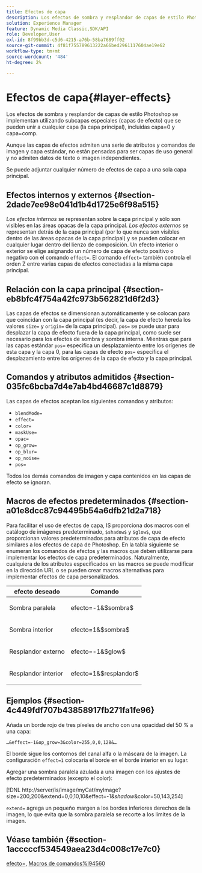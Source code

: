 ```yaml
---
title: Efectos de capa
description: Los efectos de sombra y resplandor de capas de estilo Photoshop se implementan utilizando subcapas especiales (capas de efecto) que se pueden unir a cualquier capa (la capa principal), incluidas capa=0 y capa=comp.
solution: Experience Manager
feature: Dynamic Media Classic,SDK/API
role: Developer,User
exl-id: 8f99bb3d-c5d6-4215-a76b-58ba7689ff02
source-git-commit: 4f81f755789613222a66bed2961117604ae19e62
workflow-type: tm+mt
source-wordcount: '484'
ht-degree: 2%

---
```


# Efectos de capa{#layer-effects}

Los efectos de sombra y resplandor de capas de estilo Photoshop se implementan utilizando subcapas especiales (capas de efecto) que se pueden unir a cualquier capa (la capa principal), incluidas capa=0 y capa=comp.

Aunque las capas de efectos admiten una serie de atributos y comandos de imagen y capa estándar, no están pensadas para ser capas de uso general y no admiten datos de texto o imagen independientes.

Se puede adjuntar cualquier número de efectos de capa a una sola capa principal.

## Efectos internos y externos {#section-2dade7ee98e041d1b4d1725e6f98a515}

*Los efectos internos* se representan sobre la capa principal y sólo son visibles en las áreas opacas de la capa principal. *Los efectos externos* se representan detrás de la capa principal (por lo que nunca son visibles dentro de las áreas opacas de la capa principal) y se pueden colocar en cualquier lugar dentro del lienzo de composición. Un efecto interior o exterior se elige asignando un número de capa de efecto positivo o negativo con el comando `effect=`. El comando `effect=` también controla el orden Z entre varias capas de efectos conectadas a la misma capa principal.

## Relación con la capa principal {#section-eb8bfc4f754a42fc973b562821d6f2d3}

Las capas de efectos se dimensionan automáticamente y se colocan para que coincidan con la capa principal (es decir, la capa de efecto hereda los valores `size=` y `origin=` de la capa principal). `pos=` se puede usar para desplazar la capa de efecto fuera de la capa principal, como suele ser necesario para los efectos de sombra y sombra interna. Mientras que para las capas estándar `pos=` especifica un desplazamiento entre los orígenes de esta capa y la capa 0, para las capas de efecto `pos=` especifica el desplazamiento entre los orígenes de la capa de efecto y la capa principal.

## Comandos y atributos admitidos {#section-035fc6bcba7d4e7ab4bd46687c1d8879}

Las capas de efectos aceptan los siguientes comandos y atributos:

* `blendMode=`
* `effect=`
* `color=`
* `maskUse=`
* `opac=`
* `op_grow=`
* `op_blur=`
* `op_noise=`
* `pos=`

Todos los demás comandos de imagen y capa contenidos en las capas de efecto se ignoran.

## Macros de efectos predeterminados {#section-a01e8dcc87c94495b54a6dfb21d2a718}

Para facilitar el uso de efectos de capa, IS proporciona dos macros con el catálogo de imágenes predeterminado, `$shadow$` y `$glow$`, que proporcionan valores predeterminados para atributos de capa de efecto similares a los efectos de capa de Photoshop. En la tabla siguiente se enumeran los comandos de efectos y las macros que deben utilizarse para implementar los efectos de capa predeterminados. Naturalmente, cualquiera de los atributos especificados en las macros se puede modificar en la dirección URL o se pueden crear macros alternativas para implementar efectos de capa personalizados.

<table id="table_8089C41AD1F24223A58C7DD8F4DDF73C"> 
 <thead> 
  <tr> 
   <th class="entry"> <b> efecto deseado</b> </th> 
   <th class="entry"> <b> Comando</b> </th> 
  </tr> 
 </thead>
 <tbody> 
  <tr> 
   <td> <p> Sombra paralela </p> </td> 
   <td> <p> <span class="codeph"> efecto=-1&amp;$sombra$</span> </p> </td> 
  </tr> 
  <tr> 
   <td> <p> Sombra interior </p> </td> 
   <td> <p> <span class="codeph"> efecto=1&amp;$sombra$</span> </p> </td> 
  </tr> 
  <tr> 
   <td> <p> Resplandor externo </p> </td> 
   <td> <p> <span class="codeph"> efecto=-1&amp;$glow$</span> </p> </td> 
  </tr> 
  <tr> 
   <td> <p> Resplandor interior </p> </td> 
   <td> <p> <span class="codeph"> efecto=1&amp;$resplandor$</span> </p> </td> 
  </tr> 
 </tbody> 
</table>

## Ejemplos {#section-4c449fdf707b43858917fb271fa1fe96}

Añada un borde rojo de tres píxeles de ancho con una opacidad del 50 % a una capa:

`…&effect=-1&op_grow=3&color=255,0,0,128&…`

El borde sigue los contornos del canal alfa o la máscara de la imagen. La configuración `effect=1` colocaría el borde en el borde interior en su lugar.

Agregar una sombra paralela azulada a una imagen con los ajustes de efecto predeterminados (excepto el color):

[!DNL http://server/is/image/myCat/myImage?size=200,200&extend=0,0,10,10&effect=-1&$shadow$&color=50,143,254]

`extend=` agrega un pequeño margen a los bordes inferiores derechos de la imagen, lo que evita que la sombra paralela se recorte a los límites de la imagen.

## Véase también {#section-1acccccf534549aea23d4c008c17e7c0}

[efecto=](../../../../../is-api/http-ref/image-serving-api-ref/c-http-protocol-reference/c-command-reference/r-effect.md#reference-b1296c4afed047fb921bbc1e33752135), [Macros de comandos%l94560](../../../../../is-api/http-ref/image-serving-api-ref/c-http-protocol-reference/c-syntax-and-features/r-is-http-command-macros.md#reference-ea2a9571c65a46da83eca27d0013cbf9)
